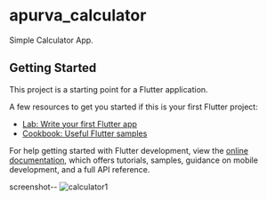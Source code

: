 # apurva_calculator

Simple Calculator App.

## Getting Started

This project is a starting point for a Flutter application.

A few resources to get you started if this is your first Flutter project:

- [Lab: Write your first Flutter app](https://docs.flutter.dev/get-started/codelab)
- [Cookbook: Useful Flutter samples](https://docs.flutter.dev/cookbook)

For help getting started with Flutter development, view the
[online documentation](https://docs.flutter.dev/), which offers tutorials,
samples, guidance on mobile development, and a full API reference.


 screenshot--
![calculator1](https://user-images.githubusercontent.com/88641285/198889291-2ae56efb-3ab3-408e-abf2-aab4eb7fbffb.png)

